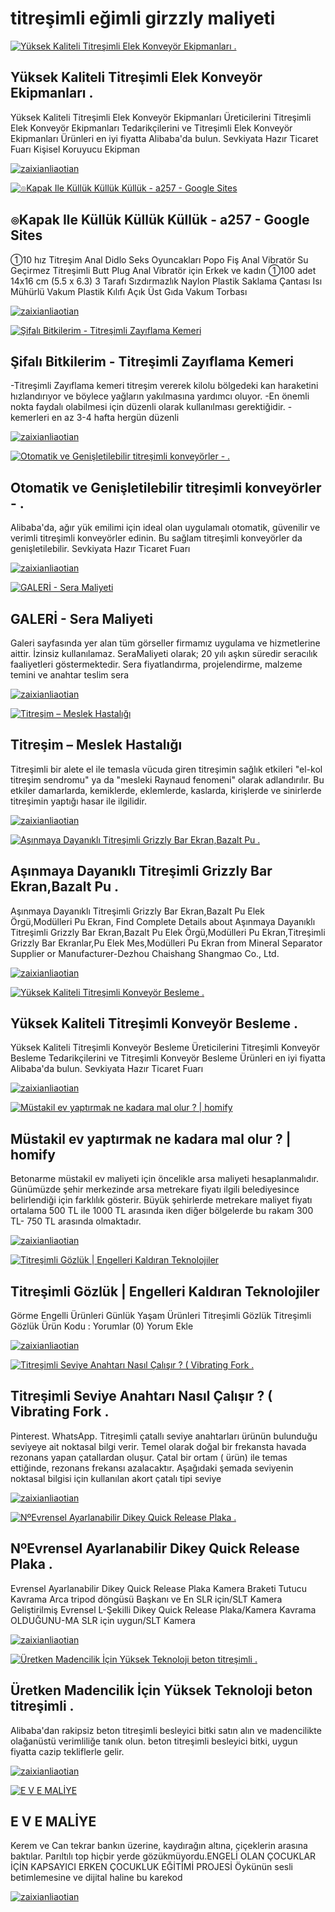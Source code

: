 # titreşimli eğimli girzzly maliyeti
<a href="https://mnn.zoosnet.net/LR/Chatpre.aspx?id=MNN94995150&p=https://topgrinding.com/" target="_blank">![Yüksek Kaliteli Titreşimli Elek Konveyör Ekipmanları .](https://github.com/technlg/images/blob/main/19.jpg)</a>
## Yüksek Kaliteli Titreşimli Elek Konveyör Ekipmanları .
Yüksek Kaliteli Titreşimli Elek Konveyör Ekipmanları Üreticilerini Titreşimli Elek Konveyör Ekipmanları Tedarikçilerini ve Titreşimli Elek Konveyör Ekipmanları Ürünleri en iyi fiyatta Alibaba'da bulun. Sevkiyata Hazır Ticaret Fuarı Kişisel Koruyucu Ekipman
<a href="https://mnn.zoosnet.net/LR/Chatpre.aspx?id=MNN94995150&p=https://topgrinding.com/" target="_blank"><img src="https://github.com/technlg/images/raw/main/chat11.jpg" alt="zaixianliaotian"/></a><a href="//whatsapp.shibangsoft.com/WhatsApp.php" ><img src="https://github.com/technlg/images/raw/main/chat11.png" alt=""></a>
<a href="https://mnn.zoosnet.net/LR/Chatpre.aspx?id=MNN94995150&p=https://topgrinding.com/" target="_blank">![๏Kapak Ile Küllük Küllük Küllük - a257 - Google Sites](https://github.com/technlg/images/blob/main/47.jpg)</a>
## ๏Kapak Ile Küllük Küllük Küllük - a257 - Google Sites
①10 hız Titreşim Anal Didlo Seks Oyuncakları Popo Fiş Anal Vibratör Su Geçirmez Titreşimli Butt Plug Anal Vibratör için Erkek ve kadın ①100 adet 14x16 cm (5.5 x 6.3) 3 Tarafı Sızdırmazlık Naylon Plastik Saklama Çantası Isı Mühürlü Vakum Plastik Kılıfı Açık Üst Gıda Vakum Torbası
<a href="https://mnn.zoosnet.net/LR/Chatpre.aspx?id=MNN94995150&p=https://topgrinding.com/" target="_blank"><img src="https://github.com/technlg/images/raw/main/chat11.jpg" alt="zaixianliaotian"/></a><a href="//whatsapp.shibangsoft.com/WhatsApp.php" ><img src="https://github.com/technlg/images/raw/main/chat11.png" alt=""></a>
<a href="https://mnn.zoosnet.net/LR/Chatpre.aspx?id=MNN94995150&p=https://topgrinding.com/" target="_blank">![Şifalı Bitkilerim - Titreşimli Zayıflama Kemeri](https://github.com/technlg/images/blob/main/20.jpg)</a>
## Şifalı Bitkilerim - Titreşimli Zayıflama Kemeri
-Titreşimli Zayıflama kemeri titreşim vererek kilolu bölgedeki kan haraketini hızlandırıyor ve böylece yağların yakılmasına yardımcı oluyor. -En önemli nokta faydalı olabilmesi için düzenli olarak kullanılması gerektiğidir. -kemerleri en az 3-4 hafta hergün düzenli 
<a href="https://mnn.zoosnet.net/LR/Chatpre.aspx?id=MNN94995150&p=https://topgrinding.com/" target="_blank"><img src="https://github.com/technlg/images/raw/main/chat11.jpg" alt="zaixianliaotian"/></a><a href="//whatsapp.shibangsoft.com/WhatsApp.php" ><img src="https://github.com/technlg/images/raw/main/chat11.png" alt=""></a>
<a href="https://mnn.zoosnet.net/LR/Chatpre.aspx?id=MNN94995150&p=https://topgrinding.com/" target="_blank">![Otomatik ve Genişletilebilir titreşimli konveyörler - .](https://github.com/technlg/images/blob/main/25.jpg)</a>
## Otomatik ve Genişletilebilir titreşimli konveyörler - .
Alibaba'da, ağır yük emilimi için ideal olan uygulamalı otomatik, güvenilir ve verimli titreşimli konveyörler edinin. Bu sağlam titreşimli konveyörler da genişletilebilir. Sevkiyata Hazır Ticaret Fuarı
<a href="https://mnn.zoosnet.net/LR/Chatpre.aspx?id=MNN94995150&p=https://topgrinding.com/" target="_blank"><img src="https://github.com/technlg/images/raw/main/chat11.jpg" alt="zaixianliaotian"/></a><a href="//whatsapp.shibangsoft.com/WhatsApp.php" ><img src="https://github.com/technlg/images/raw/main/chat11.png" alt=""></a>
<a href="https://mnn.zoosnet.net/LR/Chatpre.aspx?id=MNN94995150&p=https://topgrinding.com/" target="_blank">![GALERİ - Sera Maliyeti](https://github.com/technlg/images/blob/main/14.jpg)</a>
## GALERİ - Sera Maliyeti
Galeri sayfasında yer alan tüm görseller firmamız uygulama ve hizmetlerine aittir. İzinsiz kullanılamaz. SeraMaliyeti olarak; 20 yılı aşkın süredir seracılık faaliyetleri göstermektedir. Sera fiyatlandırma, projelendirme, malzeme temini ve anahtar teslim sera 
<a href="https://mnn.zoosnet.net/LR/Chatpre.aspx?id=MNN94995150&p=https://topgrinding.com/" target="_blank"><img src="https://github.com/technlg/images/raw/main/chat11.jpg" alt="zaixianliaotian"/></a><a href="//whatsapp.shibangsoft.com/WhatsApp.php" ><img src="https://github.com/technlg/images/raw/main/chat11.png" alt=""></a>
<a href="https://mnn.zoosnet.net/LR/Chatpre.aspx?id=MNN94995150&p=https://topgrinding.com/" target="_blank">![Titreşim – Meslek Hastalığı](https://github.com/technlg/images/blob/main/20.jpg)</a>
## Titreşim – Meslek Hastalığı
Titreşimli bir alete el ile temasla vücuda giren titreşimin sağlık etkileri "el-kol titreşim sendromu" ya da "mesleki Raynaud fenomeni" olarak adlandırılır. Bu etkiler damarlarda, kemiklerde, eklemlerde, kaslarda, kirişlerde ve sinirlerde titreşimin yaptığı hasar ile ilgilidir.
<a href="https://mnn.zoosnet.net/LR/Chatpre.aspx?id=MNN94995150&p=https://topgrinding.com/" target="_blank"><img src="https://github.com/technlg/images/raw/main/chat11.jpg" alt="zaixianliaotian"/></a><a href="//whatsapp.shibangsoft.com/WhatsApp.php" ><img src="https://github.com/technlg/images/raw/main/chat11.png" alt=""></a>
<a href="https://mnn.zoosnet.net/LR/Chatpre.aspx?id=MNN94995150&p=https://topgrinding.com/" target="_blank">![Aşınmaya Dayanıklı Titreşimli Grizzly Bar Ekran,Bazalt Pu .](https://github.com/technlg/images/blob/main/33.jpg)</a>
## Aşınmaya Dayanıklı Titreşimli Grizzly Bar Ekran,Bazalt Pu .
Aşınmaya Dayanıklı Titreşimli Grizzly Bar Ekran,Bazalt Pu Elek Örgü,Modülleri Pu Ekran, Find Complete Details about Aşınmaya Dayanıklı Titreşimli Grizzly Bar Ekran,Bazalt Pu Elek Örgü,Modülleri Pu Ekran,Titreşimli Grizzly Bar Ekranlar,Pu Elek Mes,Modülleri Pu Ekran from Mineral Separator Supplier or Manufacturer-Dezhou Chaishang Shangmao Co., Ltd.
<a href="https://mnn.zoosnet.net/LR/Chatpre.aspx?id=MNN94995150&p=https://topgrinding.com/" target="_blank"><img src="https://github.com/technlg/images/raw/main/chat11.jpg" alt="zaixianliaotian"/></a><a href="//whatsapp.shibangsoft.com/WhatsApp.php" ><img src="https://github.com/technlg/images/raw/main/chat11.png" alt=""></a>
<a href="https://mnn.zoosnet.net/LR/Chatpre.aspx?id=MNN94995150&p=https://topgrinding.com/" target="_blank">![Yüksek Kaliteli Titreşimli Konveyör Besleme .](https://github.com/technlg/images/blob/main/39.jpg)</a>
## Yüksek Kaliteli Titreşimli Konveyör Besleme .
Yüksek Kaliteli Titreşimli Konveyör Besleme Üreticilerini Titreşimli Konveyör Besleme Tedarikçilerini ve Titreşimli Konveyör Besleme Ürünleri en iyi fiyatta Alibaba'da bulun. Sevkiyata Hazır Ticaret Fuarı
<a href="https://mnn.zoosnet.net/LR/Chatpre.aspx?id=MNN94995150&p=https://topgrinding.com/" target="_blank"><img src="https://github.com/technlg/images/raw/main/chat11.jpg" alt="zaixianliaotian"/></a><a href="//whatsapp.shibangsoft.com/WhatsApp.php" ><img src="https://github.com/technlg/images/raw/main/chat11.png" alt=""></a>
<a href="https://mnn.zoosnet.net/LR/Chatpre.aspx?id=MNN94995150&p=https://topgrinding.com/" target="_blank">![Müstakil ev yaptırmak ne kadara mal olur ? | homify](https://github.com/technlg/images/blob/main/6.jpg)</a>
## Müstakil ev yaptırmak ne kadara mal olur ? | homify
Betonarme müstakil ev maliyeti için öncelikle arsa maliyeti hesaplanmalıdır. Günümüzde şehir merkezinde arsa metrekare fiyatı ilgili belediyesince belirlendiği için farklılık gösterir. Büyük şehirlerde metrekare maliyet fiyatı ortalama 500 TL ile 1000 TL arasında iken diğer bölgelerde bu rakam 300 TL- 750 TL arasında olmaktadır.
<a href="https://mnn.zoosnet.net/LR/Chatpre.aspx?id=MNN94995150&p=https://topgrinding.com/" target="_blank"><img src="https://github.com/technlg/images/raw/main/chat11.jpg" alt="zaixianliaotian"/></a><a href="//whatsapp.shibangsoft.com/WhatsApp.php" ><img src="https://github.com/technlg/images/raw/main/chat11.png" alt=""></a>
<a href="https://mnn.zoosnet.net/LR/Chatpre.aspx?id=MNN94995150&p=https://topgrinding.com/" target="_blank">![Titreşimli Gözlük | Engelleri Kaldıran Teknolojiler](https://github.com/technlg/images/blob/main/57.jpg)</a>
## Titreşimli Gözlük | Engelleri Kaldıran Teknolojiler
Görme Engelli Ürünleri Günlük Yaşam Ürünleri Titreşimli Gözlük Titreşimli Gözlük Ürün Kodu : Yorumlar (0) Yorum Ekle
<a href="https://mnn.zoosnet.net/LR/Chatpre.aspx?id=MNN94995150&p=https://topgrinding.com/" target="_blank"><img src="https://github.com/technlg/images/raw/main/chat11.jpg" alt="zaixianliaotian"/></a><a href="//whatsapp.shibangsoft.com/WhatsApp.php" ><img src="https://github.com/technlg/images/raw/main/chat11.png" alt=""></a>
<a href="https://mnn.zoosnet.net/LR/Chatpre.aspx?id=MNN94995150&p=https://topgrinding.com/" target="_blank">![Titreşimli Seviye Anahtarı Nasıl Çalışır ? ( Vibrating Fork .](https://github.com/technlg/images/blob/main/43.jpg)</a>
## Titreşimli Seviye Anahtarı Nasıl Çalışır ? ( Vibrating Fork .
Pinterest. WhatsApp. Titreşimli çatallı seviye anahtarları ürünün bulunduğu seviyeye ait noktasal bilgi verir. Temel olarak doğal bir frekansta havada rezonans yapan çatallardan oluşur. Çatal bir ortam ( ürün) ile temas ettiğinde, rezonans frekansı azalacaktır. Aşağıdaki şemada seviyenin noktasal bilgisi için kullanılan akort çatalı tipi seviye 
<a href="https://mnn.zoosnet.net/LR/Chatpre.aspx?id=MNN94995150&p=https://topgrinding.com/" target="_blank"><img src="https://github.com/technlg/images/raw/main/chat11.jpg" alt="zaixianliaotian"/></a><a href="//whatsapp.shibangsoft.com/WhatsApp.php" ><img src="https://github.com/technlg/images/raw/main/chat11.png" alt=""></a>
<a href="https://mnn.zoosnet.net/LR/Chatpre.aspx?id=MNN94995150&p=https://topgrinding.com/" target="_blank">![NºEvrensel Ayarlanabilir Dikey Quick Release Plaka .](https://github.com/technlg/images/blob/main/15.jpg)</a>
## NºEvrensel Ayarlanabilir Dikey Quick Release Plaka .
Evrensel Ayarlanabilir Dikey Quick Release Plaka Kamera Braketi Tutucu Kavrama Arca tripod döngüsü Başkanı ve En SLR için/SLT Kamera Geliştirilmiş Evrensel L-Şekilli Dikey Quick Release Plaka/Kamera Kavrama OLDUĞUNU-MA SLR için uygun/SLT Kamera
<a href="https://mnn.zoosnet.net/LR/Chatpre.aspx?id=MNN94995150&p=https://topgrinding.com/" target="_blank"><img src="https://github.com/technlg/images/raw/main/chat11.jpg" alt="zaixianliaotian"/></a><a href="//whatsapp.shibangsoft.com/WhatsApp.php" ><img src="https://github.com/technlg/images/raw/main/chat11.png" alt=""></a>
<a href="https://mnn.zoosnet.net/LR/Chatpre.aspx?id=MNN94995150&p=https://topgrinding.com/" target="_blank">![Üretken Madencilik İçin Yüksek Teknoloji beton titreşimli .](https://github.com/technlg/images/blob/main/18.jpg)</a>
## Üretken Madencilik İçin Yüksek Teknoloji beton titreşimli .
Alibaba'dan rakipsiz beton titreşimli besleyici bitki satın alın ve madencilikte olağanüstü verimliliğe tanık olun. beton titreşimli besleyici bitki, uygun fiyatta cazip tekliflerle gelir.
<a href="https://mnn.zoosnet.net/LR/Chatpre.aspx?id=MNN94995150&p=https://topgrinding.com/" target="_blank"><img src="https://github.com/technlg/images/raw/main/chat11.jpg" alt="zaixianliaotian"/></a><a href="//whatsapp.shibangsoft.com/WhatsApp.php" ><img src="https://github.com/technlg/images/raw/main/chat11.png" alt=""></a>
<a href="https://mnn.zoosnet.net/LR/Chatpre.aspx?id=MNN94995150&p=https://topgrinding.com/" target="_blank">![E V E MALİYE](https://github.com/technlg/images/blob/main/9.jpg)</a>
## E V E MALİYE
Kerem ve Can tekrar bankın üzerine, kaydırağın altına, çiçeklerin arasına baktılar. Parıltılı top hiçbir yerde gözükmüyordu.ENGELİ OLAN ÇOCUKLAR İÇİN KAPSAYICI ERKEN ÇOCUKLUK EĞİTİMİ PROJESİ Öykünün sesli betimlemesine ve dijital haline bu karekod
<a href="https://mnn.zoosnet.net/LR/Chatpre.aspx?id=MNN94995150&p=https://topgrinding.com/" target="_blank"><img src="https://github.com/technlg/images/raw/main/chat11.jpg" alt="zaixianliaotian"/></a><a href="//whatsapp.shibangsoft.com/WhatsApp.php" ><img src="https://github.com/technlg/images/raw/main/chat11.png" alt=""></a>
